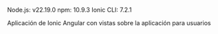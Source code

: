 Node.js: v22.19.0
npm: 10.9.3
Ionic CLI: 7.2.1




Aplicación de Ionic Angular con vistas sobre la aplicación para usuarios
